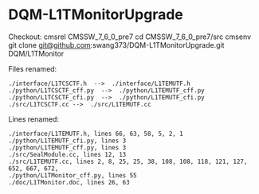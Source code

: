 # DQM-L1TMonitorUpgrade


Checkout:
	cmsrel CMSSW_7_6_0_pre7
	cd CMSSW_7_6_0_pre7/src
	cmsenv
	git clone git@github.com:swang373/DQM-L1TMonitorUpgrade.git DQM/L1TMonitor


Files renamed:

	./interface/L1TCSCTF.h  -->  ./interface/L1TEMUTF.h
	./python/L1TCSCTF_cff.py  -->  ./python/L1TEMUTF_cff.py
	./python/L1TCSCTF_cfi.py  -->  ./python/L1TEMUTF_cfi.py
	./src/L1TCSCTF.cc -->  ./src/L1TEMUTF.cc

Lines renamed:

	./interface/L1TEMUTF.h, lines 66, 63, 58, 5, 2, 1
	./python/L1TEMUTF_cfi.py, lines 3
	./python/L1TEMUTF_cff.py, lines 3
	./src/SealModule.cc, lines 12, 13
	./src/L1TEMUTF.cc, lines 2, 8, 25, 25, 38, 108, 108, 118, 121, 127, 652, 667, 672,
	./python/L1TMonitor_cff.py, lines 55
	./doc/L1TMonitor.doc, lines 26, 63
